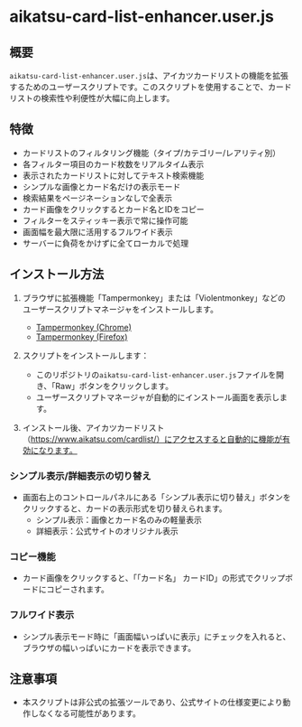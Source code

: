# aikatsu-card-list-enhancer.user.js

## 概要
`aikatsu-card-list-enhancer.user.js`は、アイカツカードリストの機能を拡張するためのユーザースクリプトです。このスクリプトを使用することで、カードリストの検索性や利便性が大幅に向上します。

## 特徴
- カードリストのフィルタリング機能（タイプ/カテゴリー/レアリティ別）
- 各フィルター項目のカード枚数をリアルタイム表示
- 表示されたカードリストに対してテキスト検索機能
- シンプルな画像とカード名だけの表示モード
- 検索結果をページネーションなしで全表示
- カード画像をクリックするとカード名とIDをコピー
- フィルターをスティッキー表示で常に操作可能
- 画面幅を最大限に活用するフルワイド表示
- サーバーに負荷をかけずに全てローカルで処理

## インストール方法

1. ブラウザに拡張機能「Tampermonkey」または「Violentmonkey」などのユーザースクリプトマネージャをインストールします。
   - [Tampermonkey (Chrome)](https://chrome.google.com/webstore/detail/tampermonkey/dhdgffkkebhmkfjojejmpbldmpobfkfo)
   - [Tampermonkey (Firefox)](https://addons.mozilla.org/ja/firefox/addon/tampermonkey/)

2. スクリプトをインストールします：
   - このリポジトリの`aikatsu-card-list-enhancer.user.js`ファイルを開き、「Raw」ボタンをクリックします。
   - ユーザースクリプトマネージャが自動的にインストール画面を表示します。

3. インストール後、アイカツカードリスト（https://www.aikatsu.com/cardlist/）にアクセスすると自動的に機能が有効になります。

### シンプル表示/詳細表示の切り替え
- 画面右上のコントロールパネルにある「シンプル表示に切り替え」ボタンをクリックすると、カードの表示形式を切り替えられます。
  - シンプル表示：画像とカード名のみの軽量表示
  - 詳細表示：公式サイトのオリジナル表示

### コピー機能
- カード画像をクリックすると、「「カード名」 カードID」の形式でクリップボードにコピーされます。

### フルワイド表示
- シンプル表示モード時に「画面幅いっぱいに表示」にチェックを入れると、ブラウザの幅いっぱいにカードを表示できます。

## 注意事項
- 本スクリプトは非公式の拡張ツールであり、公式サイトの仕様変更により動作しなくなる可能性があります。


